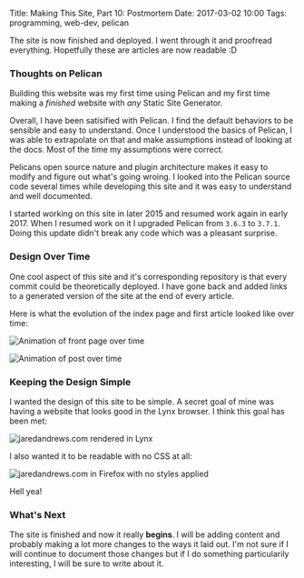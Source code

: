 Title: Making This Site, Part 10: Postmortem
Date: 2017-03-02 10:00
Tags: programming, web-dev, pelican

The site is now finished and deployed. I went through it and proofread
everything. Hopetfully these are articles are now readable :D

### Thoughts on Pelican

Building this website was my first time using Pelican and my first
time making a *finished* website with *any* Static Site Generator.

Overall, I have been satisified with Pelican. I find the default
behaviors to be sensible and easy to understand. Once I understood
the basics of Pelican, I was able to extrapolate on that and make
assumptions instead of looking at the docs. Most of the time my
assumptions were correct.

Pelicans open source nature and plugin architecture makes it easy to
modify and figure out what's going wroing. I looked into the Pelican
source code several times while developing this site and it was easy
to understand and well documented.

I started working on this site in later 2015 and resumed work again in
early 2017. When I resumed work on it I upgraded Pelican from `3.6.3`
to `3.7.1`. Doing this update didn't break any code which was a
pleasant surprise.

### Design Over Time

One cool aspect of this site and it's corresponding repository is that
every commit could be theoretically deployed. I have gone back and
added links to a generated version of the site at the end of every
article.

Here is what the evolution of the index page and first article looked
like over time:

![Animation of front page over time](/images/index_over_time.gif)

![Animation of post over time](/images/post_over_time.gif)

### Keeping the Design Simple

I wanted the design of this site to be simple. A secret goal of mine
was having a website that looks good in the Lynx browser. I think this
goal has been met:

![jaredandrews.com rendered in Lynx](/images/lynx_1.png)

I also wanted it to be readable with no CSS at all:

![jaredandrews.com in Firefox with no styles applied](/images/ff_no_style.png)

Hell yea!

### What's Next

The site is finished and now it really **begins**. I will be adding
content and probably making a lot more changes to the ways it laid
out. I'm not sure if I will continue to document those changes but if
I do something particularily interesting, I will be sure to write
about it.

